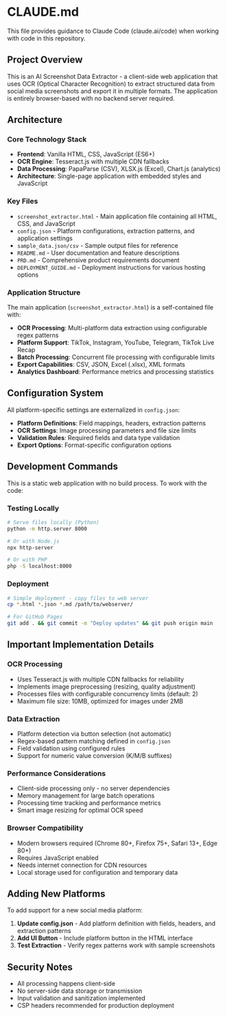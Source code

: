 # CLAUDE.md

This file provides guidance to Claude Code (claude.ai/code) when working with code in this repository.

## Project Overview

This is an AI Screenshot Data Extractor - a client-side web application that uses OCR (Optical Character Recognition) to extract structured data from social media screenshots and export it in multiple formats. The application is entirely browser-based with no backend server required.

## Architecture

### Core Technology Stack
- **Frontend**: Vanilla HTML, CSS, JavaScript (ES6+)
- **OCR Engine**: Tesseract.js with multiple CDN fallbacks
- **Data Processing**: PapaParse (CSV), XLSX.js (Excel), Chart.js (analytics)
- **Architecture**: Single-page application with embedded styles and JavaScript

### Key Files
- `screenshot_extractor.html` - Main application file containing all HTML, CSS, and JavaScript
- `config.json` - Platform configurations, extraction patterns, and application settings
- `sample_data.json/csv` - Sample output files for reference
- `README.md` - User documentation and feature descriptions
- `PRD.md` - Comprehensive product requirements document
- `DEPLOYMENT_GUIDE.md` - Deployment instructions for various hosting options

### Application Structure
The main application (`screenshot_extractor.html`) is a self-contained file with:
- **OCR Processing**: Multi-platform data extraction using configurable regex patterns
- **Platform Support**: TikTok, Instagram, YouTube, Telegram, TikTok Live Recap
- **Batch Processing**: Concurrent file processing with configurable limits
- **Export Capabilities**: CSV, JSON, Excel (.xlsx), XML formats
- **Analytics Dashboard**: Performance metrics and processing statistics

## Configuration System

All platform-specific settings are externalized in `config.json`:
- **Platform Definitions**: Field mappings, headers, extraction patterns
- **OCR Settings**: Image processing parameters and file size limits
- **Validation Rules**: Required fields and data type validation
- **Export Options**: Format-specific configuration options

## Development Commands

This is a static web application with no build process. To work with the code:

### Testing Locally
```bash
# Serve files locally (Python)
python -m http.server 8000

# Or with Node.js
npx http-server

# Or with PHP
php -S localhost:8000
```

### Deployment
```bash
# Simple deployment - copy files to web server
cp *.html *.json *.md /path/to/webserver/

# For GitHub Pages
git add . && git commit -m "Deploy updates" && git push origin main
```

## Important Implementation Details

### OCR Processing
- Uses Tesseract.js with multiple CDN fallbacks for reliability
- Implements image preprocessing (resizing, quality adjustment)
- Processes files with configurable concurrency limits (default: 2)
- Maximum file size: 10MB, optimized for images under 2MB

### Data Extraction
- Platform detection via button selection (not automatic)
- Regex-based pattern matching defined in `config.json`
- Field validation using configured rules
- Support for numeric value conversion (K/M/B suffixes)

### Performance Considerations
- Client-side processing only - no server dependencies
- Memory management for large batch operations
- Processing time tracking and performance metrics
- Smart image resizing for optimal OCR speed

### Browser Compatibility
- Modern browsers required (Chrome 80+, Firefox 75+, Safari 13+, Edge 80+)
- Requires JavaScript enabled
- Needs internet connection for CDN resources
- Local storage used for configuration and temporary data

## Adding New Platforms

To add support for a new social media platform:

1. **Update config.json** - Add platform definition with fields, headers, and extraction patterns
2. **Add UI Button** - Include platform button in the HTML interface
3. **Test Extraction** - Verify regex patterns work with sample screenshots

## Security Notes

- All processing happens client-side
- No server-side data storage or transmission
- Input validation and sanitization implemented
- CSP headers recommended for production deployment